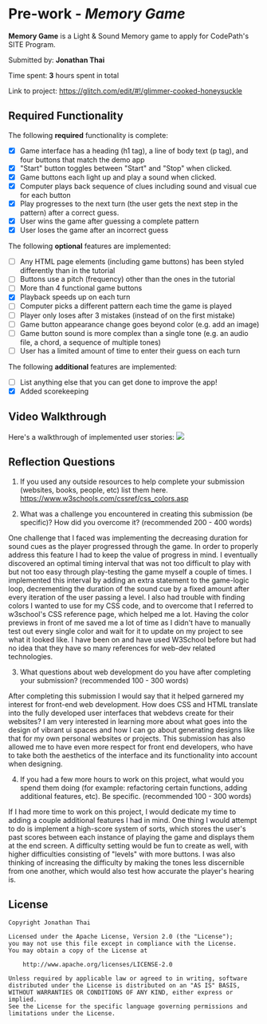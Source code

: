 # Pre-work - *Memory Game*

**Memory Game** is a Light & Sound Memory game to apply for CodePath's SITE Program. 

Submitted by: **Jonathan Thai**

Time spent: **3** hours spent in total

Link to project: https://glitch.com/edit/#!/glimmer-cooked-honeysuckle

## Required Functionality

The following **required** functionality is complete:

* [x] Game interface has a heading (h1 tag), a line of body text (p tag), and four buttons that match the demo app
* [x] "Start" button toggles between "Start" and "Stop" when clicked. 
* [x] Game buttons each light up and play a sound when clicked. 
* [x] Computer plays back sequence of clues including sound and visual cue for each button
* [x] Play progresses to the next turn (the user gets the next step in the pattern) after a correct guess. 
* [x] User wins the game after guessing a complete pattern
* [x] User loses the game after an incorrect guess

The following **optional** features are implemented:

* [ ] Any HTML page elements (including game buttons) has been styled differently than in the tutorial
* [ ] Buttons use a pitch (frequency) other than the ones in the tutorial
* [ ] More than 4 functional game buttons
* [x] Playback speeds up on each turn
* [ ] Computer picks a different pattern each time the game is played
* [ ] Player only loses after 3 mistakes (instead of on the first mistake)
* [ ] Game button appearance change goes beyond color (e.g. add an image)
* [ ] Game button sound is more complex than a single tone (e.g. an audio file, a chord, a sequence of multiple tones)
* [ ] User has a limited amount of time to enter their guess on each turn

The following **additional** features are implemented:

- [ ] List anything else that you can get done to improve the app!
- [x] Added scorekeeping 
## Video Walkthrough

Here's a walkthrough of implemented user stories:
![](your-link-here)


## Reflection Questions
1. If you used any outside resources to help complete your submission (websites, books, people, etc) list them here. 
 https://www.w3schools.com/cssref/css_colors.asp

2. What was a challenge you encountered in creating this submission (be specific)? How did you overcome it? (recommended 200 - 400 words) 

One challenge that I faced was implementing the decreasing duration for sound cues as the player progressed through the game. In order to properly address this feature I had to keep the value of progress in mind. I eventually discovered an optimal timing interval that was not too difficult to play with but not too easy through play-testing the game myself a couple of times. I implemented this interval by adding an extra statement to the game-logic loop, decrementing the duration of the sound cue by a fixed amount after every iteration of the user passing a level. I also had trouble with finding colors I wanted to use for my CSS code, and to overcome that I referred to w3school's CSS reference page, which helped me a lot. Having the color previews in front of me saved me a lot of time as I didn't have to manually test out every single color and wait for it to update on my project to see what it looked like. I have been on and have used W3School before but had no idea that they have so many references for web-dev related technologies. 

3. What questions about web development do you have after completing your submission? (recommended 100 - 300 words) 

After completing this submission I would say that it helped garnered my interest for front-end web development. How does CSS and HTML translate into the fully developed user interfaces that webdevs create for their websites? I am very interested in learning more about what goes into the design of vibrant ui spaces and how I can go about generating designs like that for my own personal websites or projects. This submission has also allowed me to have even more respect for front end developers, who have to take both the aesthetics of the interface and its functionality into account when designing. 

4. If you had a few more hours to work on this project, what would you spend them doing (for example: refactoring certain functions, adding additional features, etc). Be specific. (recommended 100 - 300 words) 

If I had more time to work on this project, I would dedicate my time to adding a couple additional features I had in mind. One thing I would attempt to do is implement a high-score system of sorts, which stores the user's past scores between each instance of playing the game and displays them at the end screen. A difficulty setting would be fun to create as well, with higher difficulties consisting of "levels" with more buttons. I was also thinking of increasing the difficulty by making the tones less discernible from one another, which would also test how accurate the player's hearing is. 


## License

    Copyright Jonathan Thai

    Licensed under the Apache License, Version 2.0 (the "License");
    you may not use this file except in compliance with the License.
    You may obtain a copy of the License at

        http://www.apache.org/licenses/LICENSE-2.0

    Unless required by applicable law or agreed to in writing, software
    distributed under the License is distributed on an "AS IS" BASIS,
    WITHOUT WARRANTIES OR CONDITIONS OF ANY KIND, either express or implied.
    See the License for the specific language governing permissions and
    limitations under the License.
